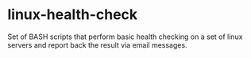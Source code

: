 # linux-health-check
Set of BASH scripts that perform basic health checking on a set of linux servers and report back the result via email messages.
